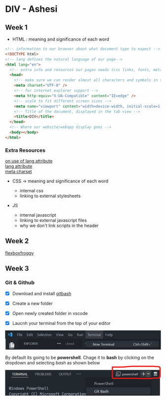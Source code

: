 # DIV - Ashesi

## Week 1

- HTML : meaning and significance of each word

```html
<!-- information to our browser about what document type to expect -->
<!DOCTYPE html>
<!-- lang defines the natural language of our page-->
<html lang="en">
  <!-- extra info and resources our pages needs (css links, fonts, metadata etc) -->
  <head>
    <!-- make sure we can render almost all characters and symbols in the world -->
    <meta charset="UTF-8" />
    <!-- for internet explorer support -->
    <meta http-equiv="X-UA-Compatible" content="IE=edge" />
    <!-- scale to fit different screen sizes -->
    <meta name="viewport" content="width=device-width, initial-scale=1.0" />
    <!-- Title of the document, displayed in the tab view -->
    <title>DIV</title>
  </head>
  <!-- Where our website/webapp display goes -->
  <body></body>
</html>
```

### Extra Resources

[on use of lang attribute](https://adrianroselli.com/2015/01/on-use-of-lang-attribute.html)  
[lang attribute](https://www.matuzo.at/blog/lang-attribute/)  
[meta charset](https://www.w3schools.com/tags/att_meta_charset.asp)

- CSS -> meaning and significance of each word

  - internal css
  - linking to external stylesheets

- JS
  - internal javascript
  - linking to external javascript files
  - why we don't link scripts in the header

## Week 2

[flexboxfroggy](https://flexboxfroggy.com/)

## Week 3

### Git & Github

- [x] Download and install [gitbash](https://git-scm.com/downloads)

- [x] Create a new folder

- [x] Open newly created folder in vscode

- [x] Laucnh your terminal from the top of your editor

![terminal](assets/terminal.png)

By default its going to be **powershell**. Chage it to **bash** by clicking on the dropdown and selecting _bash_ as shown below
![changing to git bash](assets/terminal-2.png)
